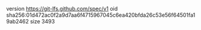 version https://git-lfs.github.com/spec/v1
oid sha256:01d472ac0f2a9d7aa6f4715967045c6ea420bfda26c53e56f64501fa19ab2462
size 3493
